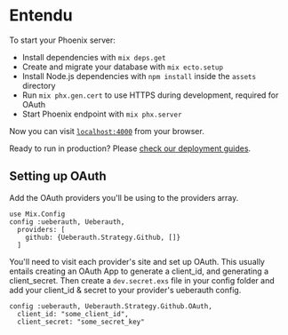 # Entendu

To start your Phoenix server:

  * Install dependencies with `mix deps.get`
  * Create and migrate your database with `mix ecto.setup`
  * Install Node.js dependencies with `npm install` inside the `assets` directory
  * Run `mix phx.gen.cert` to use HTTPS during development, required for OAuth
  * Start Phoenix endpoint with `mix phx.server`

Now you can visit [`localhost:4000`](http://localhost:4000) from your browser.

Ready to run in production? Please [check our deployment guides](https://hexdocs.pm/phoenix/deployment.html).

## Setting up OAuth

Add the OAuth providers you'll be using to the providers array.

```
use Mix.Config
config :ueberauth, Ueberauth,
  providers: [
    github: {Ueberauth.Strategy.Github, []}
  ]
```

You'll need to visit each provider's site and set up OAuth. This usually entails creating an OAuth App to generate a client_id, and generating a client_secret. Then create a `dev.secret.exs` file in your config folder and add your client_id & secret to your provider's ueberauth config.

```
config :ueberauth, Ueberauth.Strategy.Github.OAuth,
  client_id: "some_client_id",
  client_secret: "some_secret_key"
```

